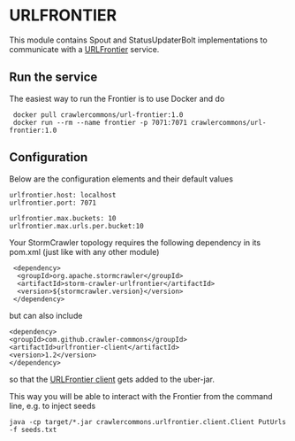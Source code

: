 # URLFRONTIER

This module contains Spout and StatusUpdaterBolt implementations to communicate with a [URLFrontier](https://github.com/crawler-commons/url-frontier) service.

## Run the service

The easiest way to run the Frontier is to use Docker and do

```
 docker pull crawlercommons/url-frontier:1.0
 docker run --rm --name frontier -p 7071:7071 crawlercommons/url-frontier:1.0
```

## Configuration


Below are the configuration elements and their default values

```
urlfrontier.host: localhost
urlfrontier.port: 7071

urlfrontier.max.buckets: 10
urlfrontier.max.urls.per.bucket:10
```

Your StormCrawler topology requires the following dependency in its pom.xml (just like with any other module)

```
 <dependency>
  <groupId>org.apache.stormcrawler</groupId>
  <artifactId>storm-crawler-urlfrontier</artifactId>
  <version>${stormcrawler.version}</version>
 </dependency>
 ```
 
 but can also include
 
 ```
<dependency>
 <groupId>com.github.crawler-commons</groupId>
 <artifactId>urlfrontier-client</artifactId>
 <version>1.2</version>
</dependency>
```

so that the [URLFrontier client](https://github.com/crawler-commons/url-frontier/client) gets added to the uber-jar.

This way you will be able to interact with the Frontier from the command line, e.g. to inject seeds

```
java -cp target/*.jar crawlercommons.urlfrontier.client.Client PutUrls -f seeds.txt
```


